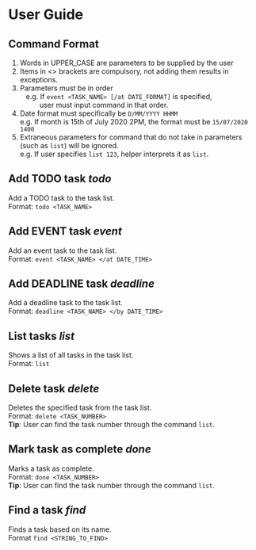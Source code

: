 # User Guide

## Command Format
1) Words in UPPER_CASE are parameters to be supplied by the user <br>
2) Items in <> brackets are compulsory, not adding them results in exceptions. <br>
3) Parameters must be in order <br>
&nbsp;&nbsp;&nbsp;e.g. If `event <TASK_NAME> [/at DATE_FORMAT]` is specified, <br>
&nbsp;&nbsp;&nbsp;&nbsp;&nbsp;&nbsp;&nbsp;&nbsp;&nbsp;&nbsp;user must input command in that order. <br>
4) Date format must specifically be `D/MM/YYYY HHMM` <br>
  e.g. If month is 15th of July 2020 2PM, the format must be `15/07/2020 1400` <br>
5) Extraneous parameters for command that do not take in parameters (such as `list`) will be ignored. <br>
  e.g. If user specifies `list 123`, helper interprets it as `list`. <br>

## Add TODO task *todo*
Add a TODO task to the task list. <br>
Format: `todo <TASK_NAME>`

## Add EVENT task *event*
Add an event task to the task list. <br>
Format: `event <TASK_NAME> </at DATE_TIME>`

## Add DEADLINE task *deadline*
Add a deadline task to the task list. <br>
Format: `deadline <TASK_NAME> </by DATE_TIME>`

## List tasks *list*
Shows a list of all tasks in the task list. <br>
Format: `list`

## Delete task *delete*
Deletes the specified task from the task list. <br>
Format: `delete <TASK_NUMBER>` <br>
**Tip**: User can find the task number through the command `list`.

## Mark task as complete *done*
Marks a task as complete. <br>
Format: `done <TASK_NUMBER>` <br>
**Tip**: User can find the task number through the command `list`.

## Find a task *find*
Finds a task based on its name. <br>
Format `find <STRING_TO_FIND>`
